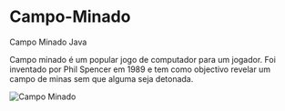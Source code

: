 # Campo-Minado
Campo Minado Java

Campo minado é um popular jogo de computador para um jogador. Foi inventado por Phil Spencer em 1989 e tem como objectivo revelar um campo de minas sem que alguma seja detonada.


<img src="https://static.jogalo.com/i/8fb13303cf.jpg" alt="Campo Minado"> 

